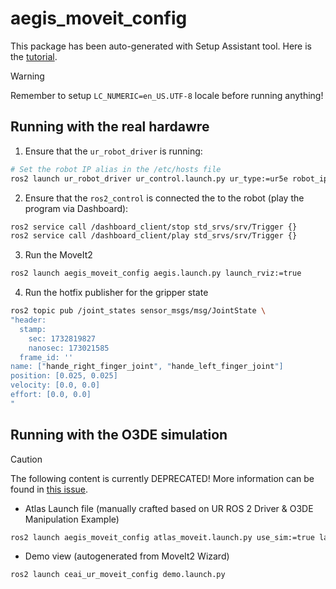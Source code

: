 # aegis_moveit_config

This package has been auto-generated with Setup Assistant tool. Here is the [tutorial](https://moveit.picknik.ai/main/doc/examples/setup_assistant/setup_assistant_tutorial.html).


> [!WARNING]
> Remember to setup `LC_NUMERIC=en_US.UTF-8` locale before running anything!

## Running with the real hardawre
1. Ensure that the `ur_robot_driver` is running:
```bash
# Set the robot IP alias in the /etc/hosts file
ros2 launch ur_robot_driver ur_control.launch.py ur_type:=ur5e robot_ip:=aegis launch_rviz:=false
```
2. Ensure that the `ros2_control` is connected the to the robot (play the program via Dashboard):
```bash
ros2 service call /dashboard_client/stop std_srvs/srv/Trigger {}
ros2 service call /dashboard_client/play std_srvs/srv/Trigger {}
```
3. Run the MoveIt2
```bash
ros2 launch aegis_moveit_config aegis.launch.py launch_rviz:=true
```

4. Run the hotfix publisher for the gripper state
```bash
ros2 topic pub /joint_states sensor_msgs/msg/JointState \
"header:
  stamp:
    sec: 1732819827
    nanosec: 173021585
  frame_id: ''
name: ["hande_right_finger_joint", "hande_left_finger_joint"]
position: [0.025, 0.025]
velocity: [0.0, 0.0]
effort: [0.0, 0.0]
"

```

## Running with the O3DE simulation

> [!CAUTION]
> The following content is currently DEPRECATED!
> More information can be found in [this issue](https://github.com/AGH-CEAI/aegis_ros/issues/2).

- Atlas Launch file (manually crafted based on UR ROS 2 Driver & O3DE Manipulation Example)
```bash
ros2 launch aegis_moveit_config atlas_moveit.launch.py use_sim:=true launch_rviz:=true
```

- Demo view (autogenerated from MoveIt2 Wizard)
```bash
ros2 launch ceai_ur_moveit_config demo.launch.py
```

